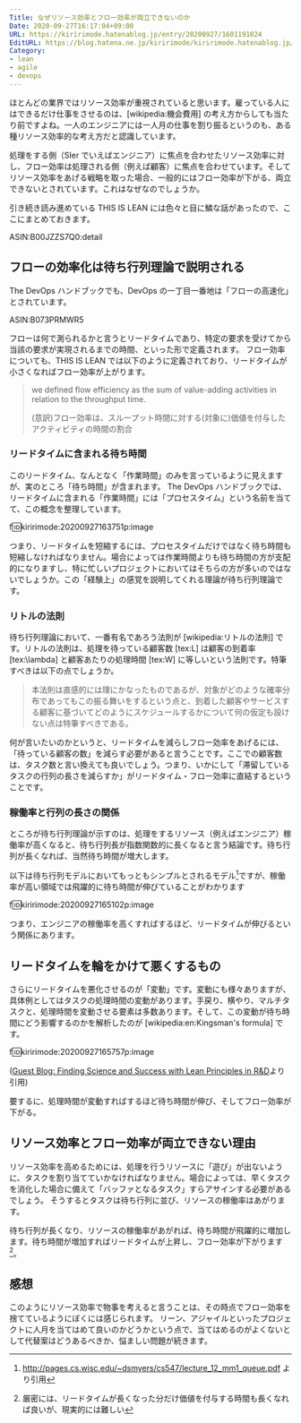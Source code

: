 ```yaml
---
Title: なぜリソース効率とフロー効率が両立できないのか
Date: 2020-09-27T16:17:04+09:00
URL: https://kiririmode.hatenablog.jp/entry/20200927/1601191024
EditURL: https://blog.hatena.ne.jp/kiririmode/kiririmode.hatenablog.jp/atom/entry/26006613633140863
Category:
- lean
- agile
- devops
---
```


ほとんどの業界ではリソース効率が重視されていると思います。雇っている人にはできるだけ仕事をさせるのは、[wikipedia:機会費用] の考え方からしても当たり前ですよね。一人のエンジニアには一人月の仕事を割り振るというのも、ある種リソース効率的な考え方だと認識しています。

処理をする側（SIer でいえばエンジニア）に焦点を合わせたリソース効率に対し、フロー効率は処理される側（例えば顧客）に焦点を合わせています。そしてリソース効率をあげる戦略を取った場合、一般的にはフロー効率が下がる、両立できないとされています。これはなぜなのでしょうか。

引き続き読み進めている THIS IS LEAN には色々と目に鱗な話があったので、ここにまとめておきます。

ASIN:B00JZZS7Q0:detail

## フローの効率化は待ち行列理論で説明される

The DevOps ハンドブックでも、DevOps の一丁目一番地は「フローの高速化」とされています。

ASIN:B073PRMWR5

フローは何で測られるかと言うとリードタイムであり、特定の要求を受けてから当該の要求が実現されるまでの時間、といった形で定義されます。
フロー効率についても、THIS IS LEAN では以下のように定義されており、リードタイムが小さくなればフロー効率が上がります。

> we defined flow efficiency as the sum of value-adding activities in relation to the throughput time.
> 
> (意訳)フロー効率は、スループット時間に対する(対象に)価値を付与したアクティビティの時間の割合

### リードタイムに含まれる待ち時間

このリードタイム、なんとなく「作業時間」のみを言っているように見えますが、実のところ「待ち時間」が含まれます。
The DevOps ハンドブックでは、リードタイムに含まれる「作業時間」には「プロセスタイム」という名前を当てて、この概念を整理しています。

f:id:kiririmode:20200927163751p:image

つまり、リードタイムを短縮するには、プロセスタイムだけではなく待ち時間も短縮しなければなりません。場合によっては作業時間よりも待ち時間の方が支配的になりますし、特に忙しいプロジェクトにおいてはそちらの方が多いのではないでしょうか。この「経験上」の感覚を説明してくれる理論が待ち行列理論です。

### リトルの法則

待ち行列理論において、一番有名であろう法則が [wikipedia:リトルの法則] です。リトルの法則は、処理を待っている顧客数 [tex:L] は顧客の到着率 [tex:\lambda] と顧客あたりの処理時間 [tex:W] に等しいという法則です。特筆すべきは以下の点でしょうか。

> 本法則は直感的には理にかなったものであるが、対象がどのような確率分布であってもこの振る舞いをするという点と、到着した顧客やサービスする顧客に基づいてどのようにスケジュールするかについて何の仮定も設けない点は特筆すべきである。

何が言いたいのかというと、リードタイムを減らしフロー効率をあげるには、「待っている顧客の数」を減らす必要があると言うことです。ここでの顧客数は、タスク数と言い換えても良いでしょう。つまり、いかにして「滞留しているタスクの行列の長さを減らすか」がリードタイム・フロー効率に直結するということです。


### 稼働率と行列の長さの関係

ところが待ち行列理論が示すのは、処理をするリソース（例えばエンジニア）稼働率が高くなると、待ち行列長が指数関数的に長くなると言う結論です。待ち行列が長くなれば、当然待ち時間が増大します。

以下は待ち行列モデルにおいてもっともシンプルとされるモデル[^1]ですが、稼働率が高い領域では飛躍的に待ち時間が伸びていることがわかります 

f:id:kiririmode:20200927165102p:image

つまり、エンジニアの稼働率を高くすればするほど、リードタイムが伸びるという関係にあります。

## リードタイムを輪をかけて悪くするもの

さらにリードタイムを悪化させるのが「変動」です。変動にも様々ありますが、具体例としてはタスクの処理時間の変動があります。手戻り、横やり、マルチタスクと、処理時間を変動させる要素は多数あります。そして、この変動が待ち時間にどう影響するのかを解析したのが [wikipedia:en:Kingsman's formula] です。

f:id:kiririmode:20200927165757p:image

([Guest Blog: Finding Science and Success with Lean Principles in R&D](https://factoryphysics.com/blog/guest-blog-finding-science-and-success-lean-principles-rd)より引用)

要するに、処理時間が変動すればするほど待ち時間が伸び、そしてフロー効率が下がる。

## リソース効率とフロー効率が両立できない理由

リソース効率を高めるためには、処理を行うリソースに「遊び」が出ないように、タスクを割り当てていかなければなりません。場合によっては、早くタスクを消化した場合に備えて「バッファとなるタスク」すらアサインする必要があるでしょう。
そうするとタスクは待ち行列に並び、リソースの稼働率はあがります。

待ち行列が長くなり、リソースの稼働率があがれば、待ち時間が飛躍的に増加します。待ち時間が増加すればリードタイムが上昇し、フロー効率が下がります[^2]。

## 感想

このようにリソース効率で物事を考えると言うことは、その時点でフロー効率を捨てているようにぼくには感じられます。
リーン、アジャイルといったプロジェクトに人月を当てはめて良いのかどうかという点で、当てはめるのがよくないとして代替案はどうあるべきか、悩ましい問題が続きます。

[^1]: http://pages.cs.wisc.edu/~dsmyers/cs547/lecture_12_mm1_queue.pdf より引用
[^2]: 厳密には、リードタイムが長くなった分だけ価値を付与する時間も長くなれば良いが、現実的には難しい
